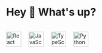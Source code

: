 <h1 align="left">Hey 👋 What's up?</h1>

</br>

<div align="left">
   <!-- Logo do React -->
   <img src="https://cdn.jsdelivr.net/gh/devicons/devicon/icons/react/react-original.svg" height="40" alt="React logo" />
   <img width="12" />
 
   <!-- Logo do JavaScript -->
   <img src="https://cdn.jsdelivr.net/gh/devicons/devicon/icons/javascript/javascript-original.svg" height="40" alt="JavaScript logo" />
   <img width="12" />
 
   <!-- Logo do TypeScript -->
   <img src="https://cdn.jsdelivr.net/gh/devicons/devicon/icons/typescript/typescript-original.svg" height="40" alt="TypeScript logo" />
   <img width="12" />
 
   <!-- Logo do Python -->
   <img src="https://cdn.jsdelivr.net/gh/devicons/devicon/icons/python/python-original.svg" height="40" alt="Python logo" />
</div>
